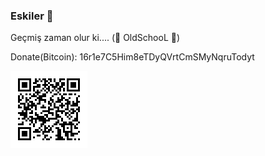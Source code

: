 ### Eskiler &#x1F4D7;

Geçmiş zaman olur ki.... (&#x1F49C; OldSchooL &#x1F49C;)






Donate(Bitcoin):
16r1e7C5Him8eTDyQVrtCmSMyNqruTodyt

![](https://github.com/expday/Yazilarim/raw/main/bitcoin-qrcode.png)

